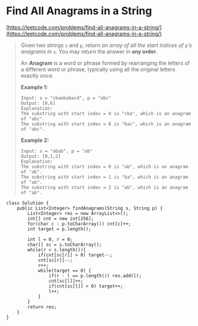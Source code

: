 # Find All Anagrams in a String

[https://leetcode.com/problems/find-all-anagrams-in-a-string/](https://leetcode.com/problems/find-all-anagrams-in-a-string/)

> Given two strings `s` and `p`, return _an array of all the start indices of_ `p`_'s anagrams in_ `s`. You may return the answer in **any order**.
>
> An **Anagram** is a word or phrase formed by rearranging the letters of a different word or phrase, typically using all the original letters exactly once.
>
> &#x20;
>
> **Example 1:**
>
> ```
> Input: s = "cbaebabacd", p = "abc"
> Output: [0,6]
> Explanation:
> The substring with start index = 0 is "cba", which is an anagram of "abc".
> The substring with start index = 6 is "bac", which is an anagram of "abc".
> ```
>
> **Example 2:**
>
> ```
> Input: s = "abab", p = "ab"
> Output: [0,1,2]
> Explanation:
> The substring with start index = 0 is "ab", which is an anagram of "ab".
> The substring with start index = 1 is "ba", which is an anagram of "ab".
> The substring with start index = 2 is "ab", which is an anagram of "ab".
> ```

```
class Solution {
    public List<Integer> findAnagrams(String s, String p) {
        List<Integer> res = new ArrayList<>();
        int[] cnt = new int[256];
        for(char c : p.toCharArray()) cnt[c]++;
        int target = p.length();
        
        int l = 0, r = 0;
        char[] sc = s.toCharArray();
        while(r < s.length()){
            if(cnt[sc[r]] > 0) target--;
            cnt[sc[r]]--;
            r++;
            while(target == 0) {
                if(r - l == p.length()) res.add(l);
                cnt[sc[l]]++;
                if(cnt[sc[l]] > 0) target++;
                l++;
            }
        }
        return res;
    }
}
```
